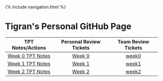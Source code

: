 {% include navigation.html %}

# Tigran's Personal GitHub Page

| TPT Notes/Actions | Personal Review Tickets | Team Review Tickets | 
| :---:         |     :---:      |     :---:      |  
| [Week 0 TPT Notes](notes0.md)   | [Week 0](https://github.com/Tigran7/TigranCSP3/issues/1)     | [week0](https://github.com/Tigran7/TeamSaveUkraine/issues/4)    | 
| [Week 1 TPT Notes](notes1.md)   | [Week 1](https://github.com/Tigran7/TigranCSP3/issues/2)     | [week1](https://github.com/Tigran7/TeamSaveUkraine/issues/4)    | 
| [Week 2 TPT Notes](notes2.md)   | [Week 2](https://github.com/Tigran7/TigranCSP3/issues/3)     | [week2](https://github.com/Tigran7/TeamSaveUkraine/issues/12)   |




